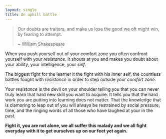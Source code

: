 ```yaml
---
layout: single
title: An uphill battle
---
```

> Our doubts are traitors,
> and make us lose the good we oft might win,
> by fearing to attempt.  
>  
> ~ William Shakespeare

When you push yourself out of your comfort zone you often confront yourself with your *resistance*. It shouts at you and makes you doubt about your ability, your intelligence, your *self*.

The biggest fight for the learner it the fight with his inner self, the countless battles fought with *resistance* in order to step outside your *comfort zone*.

Your *resistance* is the devil on your shoulder telling you that you can never truly learn that hard new skill you want to acquire. It tells you that the hard work you are putting into learning does not matter. That the knowledge that is clamoring to leap out of you will always be restrained by social pressure, time, and the ringing words of all those who have laughed at your in the past.

**Fight it, you are not alone, we all suffer this malady and we all fight everyday with it to get ourselves up on our feet yet again.**
